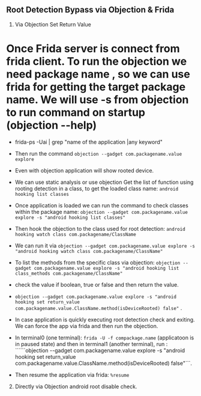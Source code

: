 ## Root Detection Bypass via Objection & Frida

1. Via Objection Set Return Value 


# Once Frida server is connect from frida client. To run the objection we need package name , so we can use frida for getting the target package name. We will use -s from objection to run command on startup (objection --help)
* frida-ps -Uai | grep "name of the application |any keyword" 
* Then run the command ```objection --gadget com.packagename.value explore```
* Even with objection application will show rooted device. 
* We can use static analysis or use objection Get the list of function using rooting detection in a class, to get the loaded class name:
```android hooking list classes```
* Once application is loaded we can run the command to check classes within the package name:
```objection --gadget com.packagename.value explore -s "android hooking list classes" ```

* Then hook the objection to the class used for root detection:
```android hooking watch class com.packagename/ClassName```
* We can run it via ```objection --gadget com.packagename.value explore -s "android hooking watch class com.packagename/ClassName" ```
* To list the methods from the specific class via objection: ```objection --gadget com.packagename.value explore -s "android hooking list class_methods com.packagename/ClassName" ```
* check the value if boolean, true or false and then return the value.
* ```objection --gadget com.packagename.value explore -s "android hooking set return_value com.packagename.value.ClassName.method(isDeviceRooted) false"``` .

* In case application is quickly executing root detection check and exiting. We can force the app via frida and then run the objection.

* In terminal0 (one terminal): ```frida -U -f compackage.name``` (applicatoon is in paused state) 
and then in terminal1 (another terminal), run :
``````objection --gadget com.packagename.value explore -s "android hooking set return_value com.packagename.value.ClassName.method(isDeviceRooted) false"```.
* Then resume the application via frida: ```%resume```

2. Directly via Objection android root disable check.

